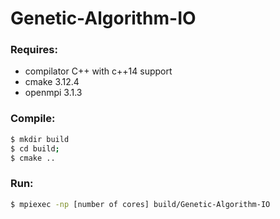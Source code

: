 # Genetic-Algorithm-IO

### Requires:
 - compilator C++ with c++14 support
 - cmake 3.12.4
 - openmpi 3.1.3

### Compile:
```sh
$ mkdir build
$ cd build;
$ cmake ..
```

### Run:
```sh
$ mpiexec -np [number of cores] build/Genetic-Algorithm-IO
```
